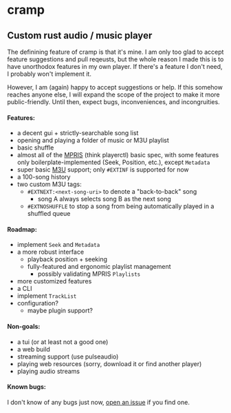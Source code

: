# cramp
## Custom rust audio / music player

The definining feature of cramp is that it's mine. I am only too glad to accept
feature suggestions and pull reqeusts, but the whole reason I made this is to
have unorthodox features in my own player. If there's a feature I don't need, I
probably won't implement it.

However, I am (again) happy to accept suggestions or help. If this somehow
reaches anyone else, I will expand the scope of the project to make it more
public-friendly. Until then, expect bugs, inconveniences, and incongruities.

#### Features:
 - a decent gui + strictly-searchable song list
 - opening and playing a folder of music or M3U playlist
 - basic shuffle
 - almost all of the [MPRIS](https://specifications.freedesktop.org/mpris-spec/latest/) (think playerctl) basic spec, with some features only boilerplate-implemented (Seek, Position, etc.), except `Metadata`
 - super basic [M3U](https://en.wikipedia.org/wiki/M3U) support; only `#EXTINF` is supported for now
 - a 100-song history
 - two custom M3U tags:
   - `#EXTNEXT:<next-song-uri>` to denote a "back-to-back" song
     - song A always selects song B as the next song
   - `#EXTNOSHUFFLE` to stop a song from being automatically played in a shuffled queue

#### Roadmap:
 - implement `Seek` and `Metadata`
 - a more robust interface
    - playback position + seeking
    - fully-featured and ergonomic playlist management
      - possibly validating MPRIS `Playlists`
 - more customized features
 - a CLI
 - implement `TrackList`
 - configuration?
    - maybe plugin support?

#### Non-goals:
 - a tui (or at least not a good one)
 - a web build
 - streaming support (use pulseaudio)
 - playing web resources (sorry, download it or find another player)
 - playing audio streams

#### Known bugs:
I don't know of any bugs just now, [open an issue](https://github.com/kyllingene/issue/new)
if you find one.
